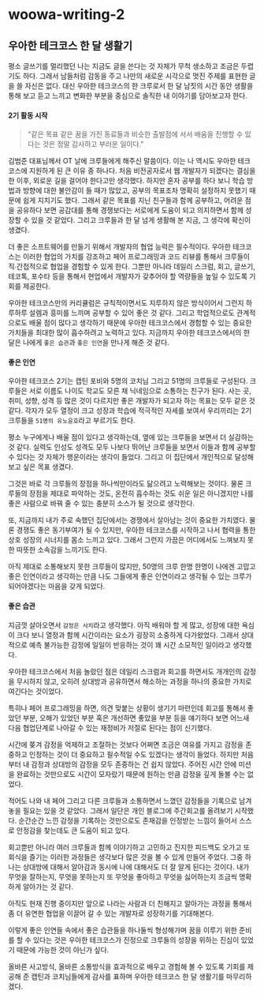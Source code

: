 # woowa-writing-2

## 우아한 테크코스 한 달 생활기
평소 글쓰기를 멀리했던 나는 지금도 글을 쓴다는 것 자체가 무척 생소하고 조금은 두렵기도 하다.
그래서 남들처럼 감동을 주고 나만의 새로운 시각으로 멋진 주제를 표현한 글을 쓸 자신은 없다. 
대신 우아한 테크코스의 한 크루로서 한 달 남짓의 시간 동안 생활을 통해 보고 듣고 느끼고 변화한 부분을 중심으로 솔직한 내 이야기를 담아보고자 한다. 

#### 2기 활동 시작
> "같은 목표 같은 꿈을 가진 동료들과 비슷한 출발점에 서서 배움을 진행할 수 있다는 것은 정말 감사하고 부러운 일이다." 

김범준 대표님께서 OT 날에 크루들에게 해주신 말씀이다.
이는 나 역시도 우아한 테크코스에 지원하게 된 큰 이유 중 하나다. 
처음 비전공자로서 웹 개발자가 되겠다는 결심을 한 이후, 외로운 길을 걸어야 한다고만 생각했다. 
하지만 혼자 공부를 하다 보니 학습 방법과 방향에 대한 불안감이 들 때가 많았고, 공부의 목표조차 명확히 설정하지 못했기 때문에 쉽게 지치기도 했다. 
그래서 같은 목표를 지닌 친구들과 함께 공부하고, 어려운 점을 공유하다 보면 공감대를 통해 경쟁보다는 서로에게 도움이 되고 의지하면서 함께 성장할 수 있을 것 같았다. 그리고 크루들과 한 달 넘게 생활해 본 지금, 그 생각에 확신이 생겼다.

더 좋은 소프트웨어를 만들기 위해서 개발자의 협업 능력은 필수적이다. 우아한 테크코스는 이러한 협업의 가치를 강조하고 페어 프로그래밍과 코드 리뷰를 통해서 크루들이 직∙간접적으로 협업을 경험할 수 있게 한다. 그뿐만 아니라 데일리 스크럼, 회고, 글쓰기, 테코톡, 포수타 등을 통해서 현업에서 개발자가 갖추어야 할 역량들을 높일 수 있도록 기회를 제공한다.

우아한 테크코스만의 커리큘럼은 규칙적이면서도 지루하지 않은 방식이어서 그런지 하루하루 설렘과 흥미를 느끼며 공부할 수 있어 좋은 것 같다. 그리고 학업적으로도 관계적으로도 배울 점이 많다고 생각하기 때문에 우아한 테크코스에서 경험할 수 있는 중요한 가치들을 최대한 많이 흡수하려고 노력하고 있다. 
지금까지 우아한 테크코스에서의 한 달은 나에게 `좋은 습관`과 `좋은 인연`을 만나게 해준 것 같다.


#### 좋은 인연
우아한 테크코스 2기는 캡틴 포비와 5명의 코치님 그리고 51명의 크루들로 구성된다. 크루들은 서로 이름도 나이도 학교도 모른 채 닉네임으로 소통하는 친구가 된다. 사는 곳, 취미, 성향, 성격 등 많은 것이 다르지만 좋은 개발자가 되고자 하는 목표는 모두 같은 것 같다. 각자가 모두 열정이 크고 성장과 학습에 적극적인 자세를 보여서 우리끼리는 2기 크루들을 `51명의 유노윤호`라고 부르기도 한다.

평소 누구에게나 배울 점이 있다고 생각하는데, 옆에 있는 크루들을 보면서 더 실감하는 것 같다. 실력도 인성도 성격도 모두 나보다 뛰어난 크루들을 보면서 이들과 함께 공부할 수 있다는 것 자체가 행운이라는 생각이 들었다. 그리고 이 집단에서 개인적으로 달성해보고 싶은 목표 생겼다.

그것은 바로 각 크루들의 장점을 하나씩만이라도 닮으려고 노력해보는 것이다. 물론 크루들의 장점을 제대로 파악하는 것도, 온전히 흡수하는 것도 쉬운 일은 아니겠지만 나를 좋은 사람으로 바꿔 줄 수 있는 충분히 소스가 될 것으로 생각한다.

또, 지금까지 내가 주로 속했던 집단에서는 경쟁에서 살아남는 것이 중요한 가치였다. 물론 경쟁도 좋은 동기부여가 될 수 있지만, 우아한 테크코스를 시작하고 나서 협력을 통한 상호 성장의 시너지를 몸소 느끼고 있다. 그래서 그런지 가끔은 어디에서도 느껴보지 못한 따뜻한 소속감을 느끼기도 한다.

아직 제대로 소통해보지 못한 크루들이 많지만, 50명의 크루 한명 한명이 나에겐 고맙고 좋은 인연이라고 생각하는 만큼 나도 그들에게 좋은 인연이라고 생각될 수 있는 크루가 되어야겠다는 마음을 갖게 되었다.

#### 좋은 습관
지금껏 살아오면서 `감정은 사치`라고 생각했다. 
아직 배워야 할 게 많고, 성장에 대한 욕심이 크다 보니 열정과 함께 시간이라는 요소가 굉장히 소중하게 다가왔었다.
그래서 상대적으로 예측 불가능한 감정에 일일이 반응하는 것이 꽤 시간 소모적인 일이라고 생각했다. 

우아한 테크코스에서 처음 놀랐던 점은 데일리 스크럼과 회고를 하면서도 개개인의 감정을 무시하지 않고, 오히려 상대방과 공유하면서 해소하는 과정을 하나의 중요한 가치로 여긴다는 것이었다.

특히나 페어 프로그래밍을 하면, 의견 맞붙는 상황이 생기기 마련인데 회고를 통해서 좋았던 부분, 오해가 있었던 부분 혹은 개선하면 좋았을 부분 등을 얘기하다 보면 어느새 다음 협업단계로 나아갈 수 있는 재정비가 저절로 된다는 점이 신기했다.

시간에 쫒겨 감정을 억제하고 조절하는 것보다 어쩌면 조금은 여유를 가지고 감정을 존중하고 인정하는 것이 더 중요하고 필수적일 수도 있겠다는 생각이 들었다. 하지만 처음부터 내 감정과 상대방의 감정을 모두 존중하는 건 쉽지 않았다. 주어진 시간 안에 미션을 완료하는 것만으로도 시간이 모자랐기 때문에 원하는 만큼 감정을 깊게 돌볼 수는 없었다. 

적어도 나와 내 페어 그리고 다른 크루들과 소통하면서 느꼈던 감정들을 기록으로 남겨놓을 필요는 있을 것 같았다.
그래서 일단은 개인 블로그에 주간회고를 올려보기 시작했다. 순간순간 느낀 감정을 기록하는 것만으로도 존재감을 인정받는 느낌이 들어서 스스로 안정감을 찾는데도 큰 도움이 되고 있다.

회고뿐만 아니라 여러 크루들과 함께 이야기하고 고민하고 진지한 피드백도 오가고 또 회식을 즐기는 이러한 과정들은 생각보다 많은 것을 볼 수 있게 만들어 주었다. 그중 하나는 상대방에 대해서 알아감과 동시에 나에 대해서도 더 잘 알게 된다는 것이다. 내가 무엇을 잘하는지, 무엇을 못하는지 또 무엇을 좋아하고 무엇을 싫어하는지 조금씩 명확하게 알아가는 것 같다. 

아직도 현재 진행 중이지만 앞으로 나라는 사람과 더 친해지고 알아가는 과정을 통해서 좀 더 유연한 협업을 이끌어 갈 수 있는 개발자로 성장하기를 기대해본다.

이렇게 좋은 인연들 속에서 좋은 습관들을 하나둘씩 형성해가며 꿈을 이루기 위한 준비를 할 수 있다는 것은 우아한 테크코스가 진정으로 크루들의 성장을 위하는 진심이 있었기 때문에 가능한 것이 아닌가 싶다.

올바른 사고방식, 올바른 소통방식을 효과적으로 배우고 경험해 볼 수 있도록 기회를 제공해 준 캡틴과 코치님들에게 감사를 표하며 우아한 테크코스 한 달 생활기를 마무리하겠다.

